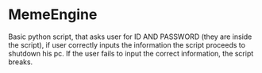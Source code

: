 # MemeEngine

Basic python script, that asks user for ID AND PASSWORD (they are inside the script), if user correctly inputs the information the
script proceeds to shutdown his pc.
If the user fails to input the correct information, the script breaks.

